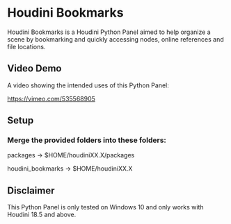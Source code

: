 # Houdini Bookmarks

Houdini Bookmarks is a Houdini Python Panel aimed to help organize a scene by bookmarking and quickly accessing nodes, online references and file locations.

## Video Demo

A video showing the intended uses of this Python Panel:

https://vimeo.com/535568905

## Setup

### Merge the provided folders into these folders:

packages -> $HOME/houdiniXX.X/packages

houdini_bookmarks -> $HOME/houdiniXX.X

## Disclaimer

This Python Panel is only tested on Windows 10 and only works with Houdini 18.5 and above.
